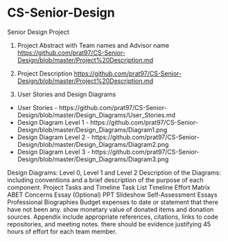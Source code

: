 # CS-Senior-Design
Senior Design Project

1. Project Abstract with Team names and Advisor name
https://github.com/prat97/CS-Senior-Design/blob/master/Project%20Description.md

2. Project Description
https://github.com/prat97/CS-Senior-Design/blob/master/Project%20Description.md

3. User Stories and Design Diagrams
  <ul>
  <li>User Stories - https://github.com/prat97/CS-Senior-Design/blob/master/Design_Diagrams/User_Stories.md</li>
<li>Design Diagram Level 1 - https://github.com/prat97/CS-Senior-Design/blob/master/Design_Diagrams/Diagram1.png</li>
<li>Design Diagram Level 2 - https://github.com/prat97/CS-Senior-Design/blob/master/Design_Diagrams/Diagram2.png</li>
<li>Design Diagram Level 3 - https://github.com/prat97/CS-Senior-Design/blob/master/Design_Diagrams/Diagram3.png</li>
  </ul>
  
Design Diagrams: Level 0, Level 1 and Level 2 
Description of the Diagrams: including conventions and a brief description of the purpose of each component.
Project Tasks and Timeline
Task List
Timeline
Effort Matrix
ABET Concerns Essay (Optional)
PPT Slideshow
Self-Assessment Essays
Professional Biographies
Budget
expenses to date or statement that there have not been any.
show monetary value of donated items and donation sources.
Appendix
include appropriate references, citations, links to code repositories, and meeting notes.
there should be evidence justifying 45 hours of effort for each team member.
